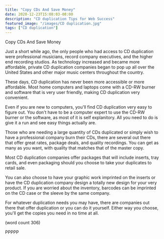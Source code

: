 ```yaml
---
title: "Copy CDs And Save Money"
date: 2020-12-23T15:08:03-08:00
description: "CD duplication Tips for Web Success"
featured_image: "/images/CD duplication.jpg"
tags: ["CD duplication"]
---
```


Copy CDs And Save Money

Just a short while ago, the only people who had 
access to CD duplication were professional musicians,
record company executives, and the higher end 
recording studios.  As technology increased and
became more affordable, private CD duplication
companies began to pop up all over the United States
and other major music centers throughout the country.

These days, CD duplication has never been more
accessible or more affordable.  Most home computers
and laptops come with a CD-RW burner and software
that is very user friendly, making CD duplication
very convenient.

Even if you are new to computers, you'll find 
CD duplication very easy to figure out.  You don't
have to be a computer expert to use the CD-RW 
burner or the software, as most of it is self
explanitory.  All you need to do is give it a run
and see easy things actually are.

Those who are needing a large quantity of CDs
duplicated or simply wish to have a professional
company burn their CDs, there are several out there
that offer great rates, package deals, and quality
recordings.  You can get as many as you want, with
quality that matches that of the master copy.

Most CD duplication companies offer packages that
will include inserts, tray cards, and even 
packaging should you choose to take your duplicates
to retail sale.  

You can also choose to have your graphic work 
imprinted on the inserts or have the CD duplication
company design a totally new design for your very
product.  If you are worried about the inventory,
barcodes can be imprinted on the CD case or the
sleeve by the same company.

For whatever duplication needs you may have, there
are companies out there that offer duplication or
you can do it yourself.  Either way you choose,
you'll get the copies you need in no time at all.

(word count 306)

PPPPP

